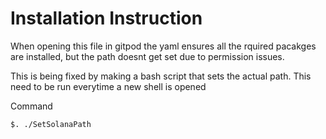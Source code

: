 # Installation Instruction

When opening this file in gitpod the yaml ensures all the rquired pacakges are installed, but the path doesnt get set 
due to permission issues.

This is being fixed by making a bash script that sets the actual path. This need to be run everytime a new shell is
opened 

Command

`$. ./SetSolanaPath`

